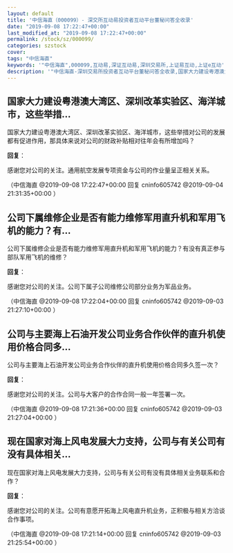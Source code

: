 ```yaml
---
layout: default
title: '中信海直（000099）- 深交所互动易投资者互动平台董秘问答全收录'
date: "2019-09-08 17:22:47+00:00"
last_modified_at: "2019-09-08 17:22:47+00:00"
permalink: /stock/sz/000099/
categories: szstock
cover: 
tags: "中信海直"
keywords: '"中信海直",000099,互动易,深证互动易,深圳交易所,上证易互动,上证e互动'
description: '"中信海直-深圳交易所投资者互动平台董秘问答全收录,国家大力建设粤港澳大湾区、深圳改革实验区、海洋城市，这些举措对公司的发展都有促进作用，那具体来说对公司的财政补贴相对往年会有所增加吗？"'
---
```


## 国家大力建设粤港澳大湾区、深圳改革实验区、海洋城市，这些举措...

国家大力建设粤港澳大湾区、深圳改革实验区、海洋城市，这些举措对公司的发展都有促进作用，那具体来说对公司的财政补贴相对往年会有所增加吗？

**回复**：

感谢您对公司的关注。通用航空发展专项资金与公司的作业量呈正相关关系。 

（中信海直  @2019-09-08 17:22:47+00:00 回复 cninfo605742  @2019-09-04 21:31:35+00:00 ）

## 公司下属维修企业是否有能力维修军用直升机和军用飞机的能力？有...

公司下属维修企业是否有能力维修军用直升机和军用飞机的能力？有没有真正参与部队军用飞机的维修？

**回复**：

感谢您对公司的关注。公司下属子公司维修公司部分业务为军品业务。 

（中信海直  @2019-09-08 17:22:04+00:00 回复 cninfo605742  @2019-09-03 21:27:10+00:00 ）

## 公司与主要海上石油开发公司业务合作伙伴的直升机使用价格合同多...

公司与主要海上石油开发公司业务合作伙伴的直升机使用价格合同多久签一次？

**回复**：

感谢您对公司的关注。公司与大客户的合作合同一般一年签署一次。 

（中信海直  @2019-09-08 17:21:36+00:00 回复 cninfo605742  @2019-09-03 21:27:04+00:00 ）

## 现在国家对海上风电发展大力支持，公司与有关公司有没有具体相关...

现在国家对海上风电发展大力支持，公司与有关公司有没有具体相关业务联系和合作？

**回复**：

感谢您对公司的关注。公司有意愿开拓海上风电直升机业务，正积极与相关方洽谈合作事项。 

（中信海直  @2019-09-08 17:21:14+00:00 回复 cninfo605742  @2019-09-03 21:25:54+00:00 ）

